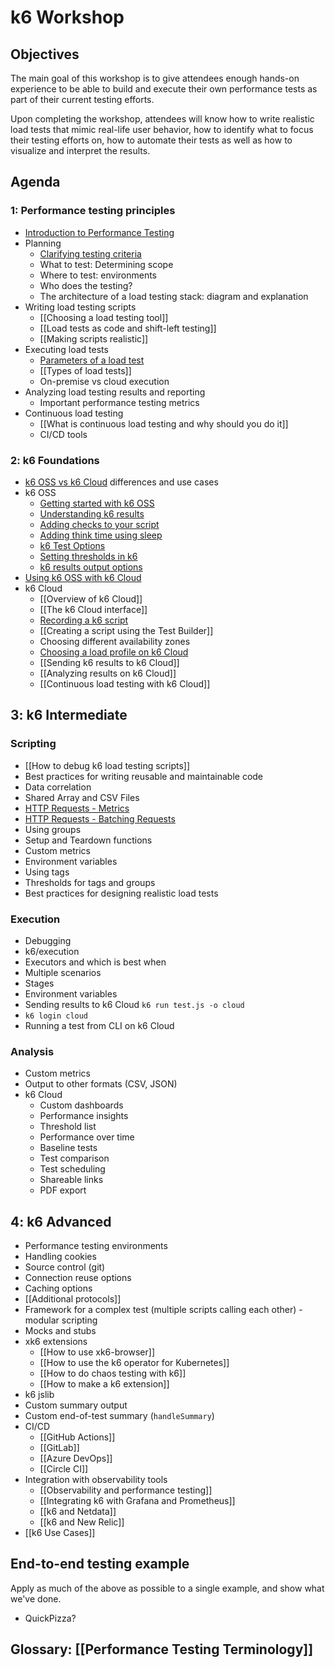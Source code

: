 # k6 Workshop

## Objectives

The main goal of this workshop is to give attendees enough hands-on experience to be able to build and execute their own performance tests as part of their current testing efforts.

Upon completing the workshop, attendees will know how to write realistic load tests that mimic real-life user behavior, how to identify what to focus their testing efforts on, how to automate their tests as well as how to visualize and interpret the results.

## Agenda

### 1: Performance testing principles

- [Introduction to Performance Testing](Modules/Introduction%20to%20Performance%20Testing.md)
- Planning
	- [Clarifying testing criteria](Modules/Clarifying%20testing%20criteria.md)
	- What to test: Determining scope
	- Where to test: environments
	- Who does the testing?
	- The architecture of a load testing stack: diagram and explanation
- Writing load testing scripts
	- [[Choosing a load testing tool]]
	- [[Load tests as code and shift-left testing]]
	- [[Making scripts realistic]]
- Executing load tests
	- [Parameters of a load test](Modules/Parameters%20of%20a%20load%20test.md)
	- [[Types of load tests]]
	- On-premise vs cloud execution
- Analyzing load testing results and reporting
	- Important performance testing metrics
- Continuous load testing
	- [[What is continuous load testing and why should you do it]]
	- CI/CD tools

### 2: k6 Foundations

- [k6 OSS vs k6 Cloud](Modules/k6%20OSS%20vs%20k6%20Cloud.md) differences and use cases
- k6 OSS
	- [Getting started with k6 OSS](Getting%20started%20with%20k6%20OSS.md)
	- [Understanding k6 results](Understanding%20k6%20results.md)
	- [Adding checks to your script](Adding%20checks%20to%20your%20script.md)
	- [Adding think time using sleep](Adding%20think%20time%20using%20sleep.md)
	- [k6 Test Options](k6%20Test%20Options.md)
	- [Setting thresholds in k6](Setting%20thresholds%20in%20k6.md)
	- [k6 results output options](k6%20results%20output%20options.md)
- [Using k6 OSS with k6 Cloud](Using%20k6%20OSS%20with%20k6%20Cloud.md)
- k6 Cloud
	- [[Overview of k6 Cloud]]
	- [[The k6 Cloud interface]]
	- [Recording a k6 script](Recording%20a%20k6%20script.md)
	- [[Creating a script using the Test Builder]]
	- Choosing different availability zones
	- [Choosing a load profile on k6 Cloud](Choosing%20a%20load%20profile%20on%20k6%20Cloud.md)
	- [[Sending k6 results to k6 Cloud]]
	- [[Analyzing results on k6 Cloud]]
	- [[Continuous load testing with k6 Cloud]]

## 3: k6 Intermediate

### Scripting

- [[How to debug k6 load testing scripts]]
- Best practices for writing reusable and maintainable code
- Data correlation
- Shared Array and CSV Files
- [HTTP Requests - Metrics](HTTP%20Requests%20-%20Metrics.md)
- [HTTP Requests - Batching Requests](HTTP%20Requests%20-%20Batching%20Requests.md)
- Using groups
- Setup and Teardown functions
- Custom metrics
- Environment variables
- Using tags
- Thresholds for tags and groups
- Best practices for designing realistic load tests

### Execution

- Debugging
- k6/execution
- Executors and which is best when
- Multiple scenarios
- Stages
- Environment variables
- Sending results to k6 Cloud `k6 run test.js -o cloud`
- `k6 login cloud`
- Running a test from CLI on k6 Cloud

### Analysis

- Custom metrics
- Output to other formats (CSV, JSON)
- k6 Cloud
	- Custom dashboards
	- Performance insights
	- Threshold list
	- Performance over time
	- Baseline tests
	- Test comparison
	- Test scheduling
	- Shareable links
	- PDF export


## 4: k6 Advanced

- Performance testing environments
- Handling cookies
- Source control (git)
- Connection reuse options
- Caching options
- [[Additional protocols]]
- Framework for a complex test (multiple scripts calling each other) - modular scripting
- Mocks and stubs
- xk6 extensions
	- [[How to use xk6-browser]]
	- [[How to use the k6 operator for Kubernetes]]
	- [[How to do chaos testing with k6]]
	- [[How to make a k6 extension]]
- k6 jslib
- Custom summary output
- Custom end-of-test summary (`handleSummary`)
- CI/CD
	- [[GitHub Actions]]
	- [[GitLab]]
	- [[Azure DevOps]]
	- [[Circle CI]]
- Integration with observability tools
	- [[Observability and performance testing]]
	- [[Integrating k6 with Grafana and Prometheus]]
	- [[k6 and Netdata]]
	- [[k6 and New Relic]]
- [[k6 Use Cases]]

## End-to-end testing example

Apply as much of the above as possible to a single example, and show what we've done.

- QuickPizza?

## Glossary: [[Performance Testing Terminology]]